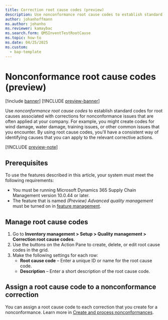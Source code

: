 ```yaml
---
title: Correction root cause codes (preview)
description: Use nonconformance root cause codes to establish standard codes for root causes associated with corrections for nonconformance issues that are often applied at your company.
author: johanhoffmann
ms.author: johanho
ms.reviewer: kamaybac
ms.search.form: QMSInventTestRootCause
ms.topic: how-to
ms.date: 04/25/2025
ms.custom: 
  - bap-template
---
```


# Nonconformance root cause codes (preview)

[!include [banner](../../includes/banner.md)]
[!INCLUDE [preview-banner](~/../shared-content/shared/preview-includes/preview-banner.md)]
<!-- KFM: Preview until further notice -->

Use *nonconformance root cause codes* to establish standard codes for root causes associated with corrections for nonconformance issues that are often applied at your company. For example, you might create codes for wind damage, water damage, training issues, or other common issues that you encounter. By using root cause codes, you'll have a consistent way of identifying causes that you can apply to the relevant corrective actions.

[!INCLUDE [preview-note](~/../shared-content/shared/preview-includes/preview-note-d365.md)]

## Prerequisites

To use the features described in this article, your system must meet the following requirements:

- You must be running Microsoft Dynamics 365 Supply Chain Management version 10.0.44 or later.
- The feature that is named *(Preview) Advanced quality management* must be turned on in [feature management](../../fin-ops-core/fin-ops/get-started/feature-management/feature-management-overview.md).

## Manage root cause codes

1. Go to **Inventory management \> Setup \> Quality management \> Correction root cause codes**.
1. Use the buttons on the Action Pane to create, delete, or edit root cause codes in the grid.
1. Make the following settings for each row:
    - **Root cause code** – Enter a unique ID or name for the root cause code.
    - **Description** – Enter a short description of the root cause code.

## Assign a root cause code to a nonconformance correction

You can assign a root cause code to each correction that you create for a nonconformance. Learn more in [Create and process nonconformances](tasks/create-process-non-conformance.md).
